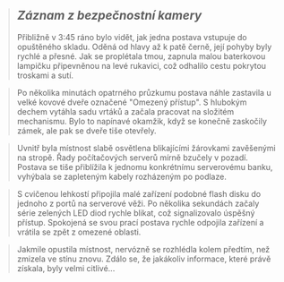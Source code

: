 > ## _Záznam z bezpečnostní kamery_
>
> Přibližně v 3:45 ráno bylo vidět, jak jedna postava vstupuje do opuštěného skladu. Oděná od hlavy až k patě černě, její pohyby byly rychlé a přesné. Jak se proplétala tmou, zapnula malou baterkovou lampičku připevněnou na levé rukavici, což odhalilo cestu pokrytou troskami a sutí.

> Po několika minutách opatrného průzkumu postava náhle zastavila u velké kovové dveře označené "Omezený přístup". S hlubokým dechem vytáhla sadu vrtáků a začala pracovat na složitém mechanismu. Bylo to napínavé okamžik, když se konečně zaskočily zámek, ale pak se dveře tiše otevřely.

> Uvnitř byla místnost slabě osvětlena blikajícími žárovkami zavěšenými na stropě. Řady počítačových serverů mírně bzučely v pozadí. Postava se tiše přiblížila k jednomu konkrétnímu serverovému banku, vyhýbala se zapleteným kabely rozházeným po podlaze.

> S cvičenou lehkostí připojila malé zařízení podobné flash disku do jednoho z portů na serverové věži. Po několika sekundách začaly série zelených LED diod rychle blikat, což signalizovalo úspěšný přístup. Spokojená se svou prací postava rychle odpojila zařízení a vrátila se zpět z omezené oblasti.

> Jakmile opustila místnost, nervózně se rozhlédla kolem předtím, než zmizela ve stínu znovu. Zdálo se, že jakákoliv informace, které právě získala, byly velmi citlivé...
